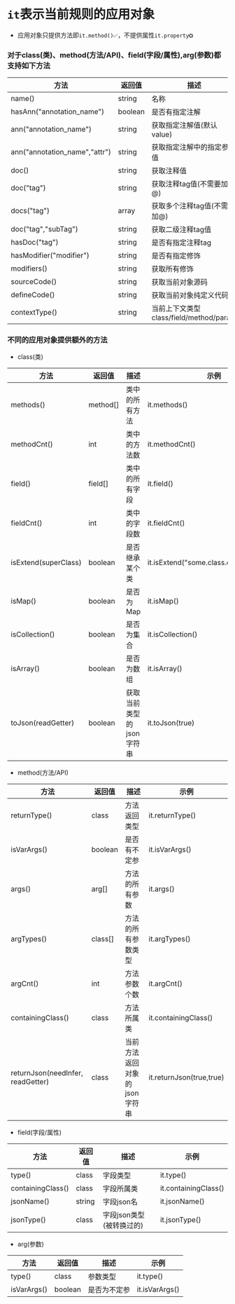 # `it`表示当前规则的应用对象

- 应用对象只提供方法即`it.method()✅`，不提供属性`it.property❎`

### 对于class(类)、method(方法/API)、field(字段/属性),arg(参数)都支持如下方法


| 方法  |  返回值  |  描述  |  示例  |
| ------------ | ------------ | ------------ |------------ |
| name() | string | 名称 | it.name() |
| hasAnn("annotation_name") | boolean | 是否有指定注解 | it.hasAnn("org.springframework.web.bind.annotation.RequestBody")| 
| ann("annotation_name") | string | 获取指定注解值(默认value) | it.ann("org.springframework.web.bind.annotation.RequestBody")| 
| ann("annotation_name","attr") | string | 获取指定注解中的指定参数值 | it.ann("org.springframework.web.bind.annotation.RequestMapping","path")| 
| doc() | string | 获取注释值 | it.doc()| 
| doc("tag") | string | 获取注释tag值(不需要加@) | it.doc("return")| 
| docs("tag") | array<string> | 获取多个注释tag值(不需要加@) | it.docs("see")| 
| doc("tag","subTag") | string | 获取二级注释tag值 | it.doc("param","a")| 
| hasDoc("tag") | string | 是否有指定注释tag | it.hasDoc("ignore")| 
| hasModifier("modifier") | string | 是否有指定修饰 | it.hasModifier("public")| 
| modifiers() | string | 获取所有修饰 | it.modifiers() | 
| sourceCode() | string | 获取当前对象源码 | it.sourceCode() | 
| defineCode() | string | 获取当前对象纯定义代码 | it.defineCode() | 
| contextType() | string | 当前上下文类型 class/field/method/param | it.contextType()| 

### 不同的应用对象提供额外的方法

- class(类)

| 方法  |  返回值  |  描述  |  示例  |
| ------------ | ------------ | ------------ |------------ |
| methods() | method[] | 类中的所有方法 | it.methods() |
| methodCnt() | int | 类中的方法数 | it.methodCnt() |
| field() | field[] | 类中的所有字段 | it.field() |
| fieldCnt() | int | 类中的字段数 | it.fieldCnt() |
| isExtend(superClass) | boolean | 是否继承某个类 | it.isExtend("some.class.qualifiedName") |
| isMap() | boolean | 是否为Map | it.isMap() |
| isCollection() | boolean | 是否为集合 | it.isCollection() |
| isArray() | boolean | 是否为数组 | it.isArray() |
| toJson(readGetter) | boolean | 获取当前类型的json字符串 | it.toJson(true) |

- method(方法/API)

| 方法  |  返回值  |  描述  |  示例  |
| ------------ | ------------ | ------------ |------------ |
| returnType() | class | 方法返回类型 | it.returnType() |
| isVarArgs() | boolean | 是否有不定参 | it.isVarArgs() |
| args() | arg[] | 方法的所有参数 | it.args() |
| argTypes() | class[] | 方法的所有参数类型 | it.argTypes() |
| argCnt() | int | 方法参数个数 | it.argCnt() |
| containingClass() | class | 方法所属类 | it.containingClass() |
| returnJson(needInfer, readGetter) | class | 当前方法返回对象的json字符串 | it.returnJson(true,true) |

- field(字段/属性)

| 方法  |  返回值  |  描述  |  示例  |
| ------------ | ------------ | ------------ |------------ |
| type() | class | 字段类型 | it.type()| 
| containingClass() | class | 字段所属类 | it.containingClass() | 
| jsonName() | string | 字段json名 | it.jsonName() | 
| jsonType() | class | 字段json类型(被转换过的) | it.jsonType() | 

- arg(参数)

| 方法  |  返回值  |  描述  |  示例  |
| ------------ | ------------ | ------------ |------------ |
| type() | class | 参数类型 | it.type() |
| isVarArgs() | boolean | 是否为不定参 | it.isVarArgs() |
